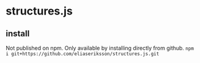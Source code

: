 # structures.js
## install
Not published on npm. Only available by installing directly from github.
`npm i git+https://github.com/eliaseriksson/structures.js.git`
